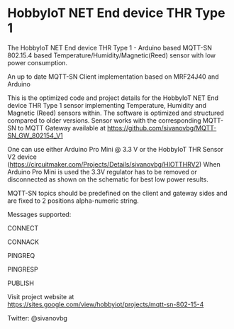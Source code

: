 # HobbyIoT NET End device THR Type 1 
The HobbyIoT NET End device THR Type 1 - Arduino based MQTT-SN 802.15.4 based Temperature/Humidity/Magnetic(Reed) sensor with low power consumption.

An up to date MQTT-SN Client implementation based on MRF24J40 and Arduino

This is the optimized code and project details for the HobbyIoT NET End device THR Type 1 sensor implementing Temperature, Humidity and Magnetic (Reed) sensors within. The software is optimized and structured compared to older versions. Sensor works with the corresponding MQTT-SN to MQTT Gateway available at https://github.com/sivanovbg/MQTT-SN_GW_802154_V1

One can use either Arduino Pro Mini @ 3.3 V or the HobbyIoT THR Sensor V2 device (https://circuitmaker.com/Projects/Details/sivanovbg/HIOTTHRV2)
When Arduino Pro Mini is used the 3.3V regulator has to be removed or disconnected as shown on the schematic for best low power results.

MQTT-SN topics should be predefined on the client and gateway sides and are fixed to 2 positions alpha-numeric string.

Messages supported:

CONNECT

CONNACK

PINGREQ

PINGRESP

PUBLISH

Visit project website at https://sites.google.com/view/hobbyiot/projects/mqtt-sn-802-15-4

Twitter: @sivanovbg

